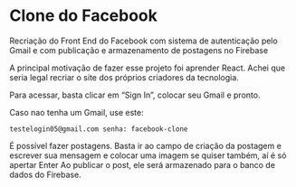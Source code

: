 # Clone do Facebook

Recriação do Front End do Facebook com sistema de autenticação pelo Gmail e com publicação e armazenamento de postagens no Firebase 

A principal motivação de fazer esse projeto foi aprender React. Achei que seria legal recriar o site dos próprios criadores da tecnologia.

Para acessar, basta clicar em “Sign In”, colocar seu Gmail e pronto.

Caso nao tenha um Gmail, use este:

  `testelogin05@gmail.com
   senha: facebook-clone`
 

É possível fazer postagens. Basta ir ao campo de criação da postagem e escrever sua mensagem e colocar uma imagem se quiser também, aí é só apertar Enter
Ao publicar o post, ele será armazenado para o banco de dados do Firebase.
